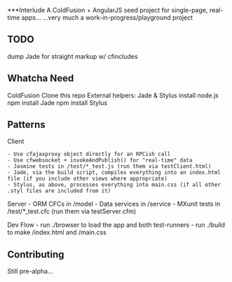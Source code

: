 ***Interlude
A ColdFusion + AngularJS seed project for single-page, real-time apps...
...very much a work-in-progress/playground project

TODO
----

dump Jade for straight markup w/ cfincludes

Whatcha Need
------------

ColdFusion
Clone this repo
External helpers: Jade & Stylus
	install node.js
	npm install Jade
	npm install Stylus

Patterns
--------

Client

	- Use cfajaxproxy object directly for an RPCish call
	- Use cfwebsocket + invokeAndPublish() for "real-time" data
	- Jasmine tests in /test/*_test.js (run them via testClient.html)
	- Jade, via the build script, compiles everything into an index.html file (if you include other views where appropriate)
	- Stylus, as above, processes everything into main.css (if all other .styl files are included from it)

Server
	- ORM CFCs in /model
	- Data services in /service
	- MXunit tests in /test/*_test.cfc (run them via testServer.cfm)

Dev Flow
	- run ./browser to load the app and both test-runners
	- run ./build to make /index.html and /main.css

Contributing
------------

Still pre-alpha...
